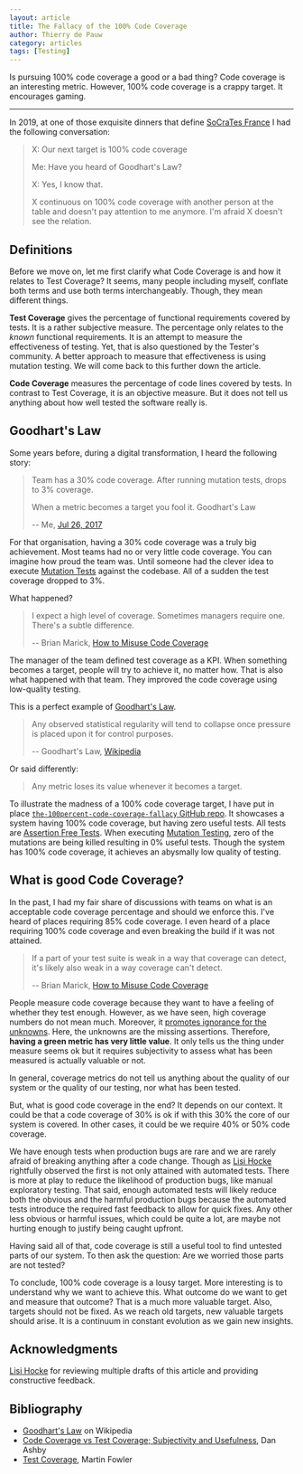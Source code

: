 ```yaml
---
layout: article
title: The Fallacy of the 100% Code Coverage
author: Thierry de Pauw
category: articles
tags: [Testing]
---
```


Is pursuing 100% code coverage a good or a bad thing? Code coverage is an interesting metric. However, 100% code coverage is a crappy target. It encourages gaming.

---

In 2019, at one of those exquisite dinners that define [SoCraTes France](https://socrates-fr.github.io/) I had the following conversation:

> X: Our next target is 100% code coverage
>
> Me: Have you heard of Goodhart's Law?
>
> X: Yes, I know that.
>
> X continuous on 100% code coverage with another person at the table and doesn't pay attention to me anymore. I'm afraid X doesn't see the relation.

## Definitions

Before we move on, let me first clarify what Code Coverage is and how it relates to Test Coverage? It seems, many people including myself, conflate both terms and use both terms interchangeably. Though, they mean different things.

**Test Coverage** gives the percentage of functional requirements covered by tests. It is a rather subjective measure. The percentage only relates to the *known* functional requirements. It is an attempt to measure the effectiveness of testing. Yet, that is also questioned by the Tester's community. A better approach to measure that effectiveness is using mutation testing. We will come back to this further down the article.

**Code Coverage** measures the percentage of code lines covered by tests. In contrast to Test Coverage, it is an objective measure. But it does not tell us anything about how well tested the software really is.

## Goodhart's Law

Some years before, during a digital transformation, I heard the following story:

> Team has a 30% code coverage. After running mutation tests, drops to 3% coverage.
>
> When a metric becomes a target you fool it. Goodhart's Law
>
> -- Me, [Jul 26, 2017](https://twitter.com/tdpauw/status/890112157450481664)

For that organisation, having a 30% code coverage was a truly big achievement. Most teams had no or very little code coverage. You can imagine how proud the team was. Until someone had the clever idea to execute [Mutation Tests](https://en.wikipedia.org/wiki/Mutation_testing) against the codebase. All of a sudden the test coverage dropped to 3%.

What happened?

> I expect a high level of coverage. Sometimes managers require one. There's a subtle difference.
>
> -- Brian Marick, [How to Misuse Code Coverage](http://www.exampler.com/testing-com/writings/coverage.pdf)

The manager of the team defined test coverage as a KPI. When something becomes a target, people will try to achieve it, no matter how. That is also what happened with that team. They improved the code coverage using low-quality testing.

This is a perfect example of [Goodhart's Law](https://en.wikipedia.org/wiki/Goodhart%27s_law).

> Any observed statistical regularity will tend to collapse once pressure is placed upon it for control purposes.
>
> -- Goodhart's Law, [Wikipedia](https://en.wikipedia.org/wiki/Goodhart%27s_law)

Or said differently:

> Any metric loses its value whenever it becomes a target.

To illustrate the madness of a 100% code coverage target, I have put in place  [`the-100percent-code-coverage-fallacy`
 GitHub repo](https://github.com/thinkinglabs/the-100percent-code-coverage-fallacy). It showcases a system having 100% code coverage, but having zero useful tests. All tests are [Assertion Free Tests](https://martinfowler.com/bliki/AssertionFreeTesting.html). When executing [Mutation Testing](https://en.wikipedia.org/wiki/Mutation_testing), zero of the mutations are being killed resulting in 0% useful tests. Though the system has 100% code coverage, it achieves an abysmally low quality of testing.

## What is good Code Coverage?

In the past, I had my fair share of discussions with teams on what is an acceptable code coverage percentage and should we enforce this. I've heard of places requiring 85% code coverage. I even heard of a place requiring 100% code coverage and even breaking the build if it was not attained.

> If a part of your test suite is weak in a way that coverage can detect, it's likely also weak in a way coverage can't detect.
>
> -- Brian Marick, [How to Misuse Code Coverage](http://www.exampler.com/testing-com/writings/coverage.pdf)

People measure code coverage because they want to have a feeling of whether they test enough. However, as we have seen, high coverage numbers do not mean much. Moreover, it [promotes ignorance for the unknowns](https://sriramnarayan.blogspot.com/2011/04/dashboards-promote-ignorance.html?m=0). Here, the unknowns are the missing assertions. Therefore, **having a green metric has very little value**. It only tells us the thing under measure seems ok but it requires subjectivity to assess what has been measured is actually valuable or not.

In general, coverage metrics do not tell us anything about the quality of our system or the quality of our testing, nor what has been tested.

But, what is good code coverage in the end? It depends on our context. It could be that a code coverage of 30% is ok if with this 30% the core of our system is covered. In other cases, it could be we require 40% or 50% code coverage.

We have enough tests when production bugs are rare and we are rarely afraid of breaking anything after a code change. Though as [Lisi Hocke](https://twitter.com/lisihocke) rightfully observed the first is not only attained with automated tests. There is more at play to reduce the likelihood of production bugs, like manual exploratory testing. That said, enough automated tests will likely reduce both the obvious and the harmful production bugs because the automated tests introduce the required fast feedback to allow for quick fixes. Any other less obvious or harmful issues, which could be quite a lot, are maybe not hurting enough to justify being caught upfront.

Having said all of that, code coverage is still a useful tool to find untested parts of our system. To then ask the question: Are we worried those parts are not tested?

To conclude, 100% code coverage is a lousy target. More interesting is to understand why we want to achieve this. What outcome do we want to get and measure that outcome? That is a much more valuable target. Also, targets should not be fixed. As we reach old targets, new valuable targets should arise. It is a continuum in constant evolution as we gain new insights.

## Acknowledgments

[Lisi Hocke](https://twitter.com/lisihocke) for reviewing multiple drafts of this article and providing constructive feedback.

## Bibliography

- [Goodhart's Law](https://en.wikipedia.org/wiki/Goodhart%27s_law) on Wikipedia
- [Code Coverage vs Test Coverage; Subjectivity and Usefulness](https://danashby.co.uk/2019/02/14/code-coverage-vs-test-coverage/), Dan Ashby
- [Test Coverage](https://martinfowler.com/bliki/TestCoverage.html), Martin Fowler
